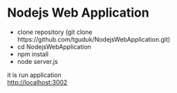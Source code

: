 # Nodejs Web Application
<ul>
  <li> clone repository (git clone https://github.com/tguduk/NodejsWebApplication.git)<br></li>
  <li> cd NodejsWebApplication<br></li>
  <li> npm install<br></li>
  <li> node server.js <br></li>
</ul>

it is run application <br>
<a href="http://localhost:3002">http://localhost:3002</a>
